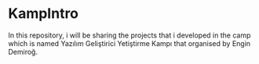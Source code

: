 # KampIntro
In this repository, i will be sharing the projects that i developed in the camp which is named Yazılım Geliştirici Yetiştirme Kampı that organised by Engin Demiroğ.
